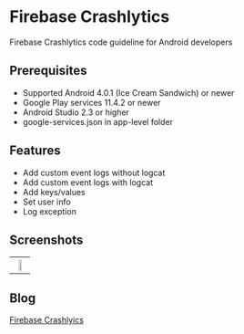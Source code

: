 # Firebase Crashlytics
Firebase Crashlytics code guideline for Android developers

## Prerequisites
* Supported Android 4.0.1 (Ice Cream Sandwich) or newer
* Google Play services 11.4.2 or newer
* Android Studio 2.3 or higher
* google-services.json in app-level folder

## Features
* Add custom event logs without logcat
* Add custom event logs with logcat
* Add keys/values
* Set user info
* Log exception

## Screenshots
<table width="100%">
	<tr>
	  <th><img src="https://user-images.githubusercontent.com/1763410/32402146-0f57d37a-c150-11e7-871a-a4384d95b735.png" width="50%"></th>
	</tr>
</table>

## Blog
[Firebase Crashlyics](https://medium.com/@jirawatee/%E0%B8%A3%E0%B8%B9%E0%B9%89%E0%B8%88%E0%B8%B1%E0%B8%81-firebase-crashlytics-%E0%B8%95%E0%B8%B1%E0%B9%89%E0%B8%87%E0%B9%81%E0%B8%95%E0%B9%88-zero-%E0%B8%88%E0%B8%99%E0%B9%80%E0%B8%9B%E0%B9%87%E0%B8%99-hero-76712e6507c4)